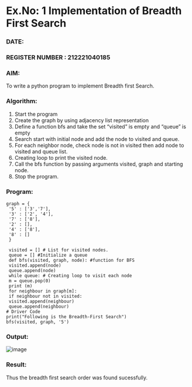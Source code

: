 # Ex.No: 1  Implementation of Breadth First Search 
### DATE:                                                                            
### REGISTER NUMBER : 212221040185
### AIM: 
To write a python program to implement Breadth first Search. 
### Algorithm:
1. Start the program
2. Create the graph by using adjacency list representation
3. Define a function bfs and take the set “visited” is empty and “queue” is empty
4. Search start with initial node and add the node to visited and queue.
5. For each neighbor node, check node is not in visited then add node to visited and queue list.
6.  Creating loop to print the visited node.
7.   Call the bfs function by passing arguments visited, graph and starting node.
8.   Stop the program.
### Program:
    graph = { 
     '5' : ['3','7'], 
     '3' : ['2', '4'], 
     '7' : ['8'], 
     '2' : [], 
     '4' : ['8'], 
     '8' : [] 
     } 
     
     visited = [] # List for visited nodes. 
     queue = [] #Initialize a queue 
     def bfs(visited, graph, node): #function for BFS 
     visited.append(node) 
     queue.append(node) 
     while queue: # Creating loop to visit each node 
     m = queue.pop(0) 
     print (m) 
     for neighbour in graph[m]: 
     if neighbour not in visited: 
     visited.append(neighbour) 
     queue.append(neighbour) 
    # Driver Code 
    print("Following is the Breadth-First Search") 
    bfs(visited, graph, '5') 



### Output:
![image](https://github.com/yashwanthkumar13/AI_Lab_2023-24/assets/116741234/46b138e1-5287-4003-beaa-3604b7f9bd71)




### Result:
Thus the breadth first search order was found sucessfully.

